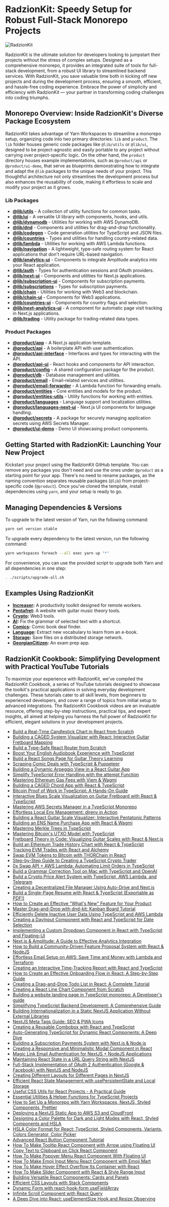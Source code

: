 # RadzionKit: Speedy Setup for Robust Full-Stack Monorepo Projects

![RadzionKit](https://kit.radzion.com/images/banner-2x.png)

RadzionKit is the ultimate solution for developers looking to jumpstart their projects without the stress of complex setups. Designed as a comprehensive monorepo, it provides an integrated suite of tools for full-stack development, from a robust UI library to streamlined backend services. With RadzionKit, you save valuable time both in kicking off new projects and during the development process, ensuring a smooth, efficient, and hassle-free coding experience. Embrace the power of simplicity and efficiency with RadzionKit — your partner in transforming coding challenges into coding triumphs.

## Monorepo Overview: Inside RadzionKit's Diverse Package Ecosystem

RadzionKit takes advantage of Yarn Workspaces to streamline a monorepo setup, organizing code into two primary directories: `lib` and `product`. The `lib` folder houses generic code packages like `@lib/utils` or `@lib/ui`, designed to be project-agnostic and easily portable to any project without carrying over project-specific logic. On the other hand, the `product` directory houses example implementations, such as `@product/api` or `@product/ui-demo`, that serve as blueprints demonstrating how to integrate and adapt the `@lib` packages to the unique needs of your project. This thoughtful architecture not only streamlines the development process but also enhances the reusability of code, making it effortless to scale and modify your project as it grows.

### Lib Packages

* [**@lib/utils**](lib/utils/README.md) - A collection of utility functions for common tasks.
* [**@lib/ui**](lib/ui/README.md) - A versatile UI library with components, hooks, and utils.
* [**@lib/dynamodb**](lib/dynamodb/README.md) - Utilities for working with AWS DynamoDB.
* [**@lib/dnd**](lib/dnd/README.md) - Components and utilities for drag-and-drop functionality.
* [**@lib/codegen**](lib/codegen/README.md) - Code generation utilities for TypeScript and JSON files.
* [**@lib/countries**](lib/countries/README.md) - Types and utilities for handling country-related data.
* [**@lib/lambda**](lib/lambda/README.md) - Utilities for working with AWS Lambda functions.
* [**@lib/navigation**](lib/navigation/README.md) - A lightweight, type-safe routing system for React applications that don't require URL-based navigation.
* [**@lib/analytics-ui**](lib/analytics-ui/README.md) - Components to integrate Amplitude analytics into your React application.
* [**@lib/auth**](lib/auth/README.md) - Types for authentication sessions and OAuth providers.
* [**@lib/next-ui**](lib/next-ui/README.md) - Components and utilities for Next.js applications.
* [**@lib/subscription-ui**](lib/subscription-ui/README.md) - Components for subscription payments.
* [**@lib/subscriptions**](lib/subscriptions/README.md) - Types for subscription payments.
* [**@lib/chain**](lib/chain/README.md) - Utilities for working with Web3 and blockchain.
* [**@lib/chain-ui**](lib/chain-ui/README.md) - Components for Web3 applications.
* [**@lib/countries-ui**](lib/countries-ui/README.md) - Components for country flags and selection.
* [**@lib/next-analytics-ui**](lib/next-analytics-ui/README.md) - A component for automatic page visit tracking in Next.js applications.
* [**@lib/trading**](lib/trading/README.md) - Utility package for trading-related data types.

### Product Packages

* [**@product/app**](product/app/README.md) - A Next.js application template.
* [**@product/api**](product/api/README.md) - A boilerplate API with user authentication.
* [**@product/api-interface**](product/api-interface/README.md) - Interfaces and types for interacting with the API.
* [**@product/api-ui**](product/api-ui/README.md) - React hooks and components for API interaction.
* [**@product/config**](product/config/README.md) - A shared configuration package for the product.
* [**@product/db**](product/db/README.md) - Database management and utilities.
* [**@product/email**](product/email/README.md) - Email-related services and utilities.
* [**@product/email-forwarder**](product/email-forwarder/README.md) - A Lambda function for forwarding emails.
* [**@product/entities**](product/entities/README.md) - Core entities and models for the product.
* [**@product/entities-utils**](product/entities-utils/README.md) - Utility functions for working with entities.
* [**@product/languages**](product/languages/README.md) - Language support and localization utilities.
* [**@product/languages-next-ui**](product/languages-next-ui/README.md) - Next.js UI components for language handling.
* [**@product/secrets**](product/secrets/README.md) - A package for securely managing application secrets using AWS Secrets Manager.
* [**@product/ui-demo**](product/ui-demo/README.md) - Demo UI showcasing product components.

## Getting Started with RadzionKit: Launching Your New Project

Kickstart your project using the RadzionKit GitHub template. You can remove any packages you don't need and use the ones under `@product` as a starting point for your app. There's no need to rename packages, as the naming convention separates reusable packages (`@lib`) from project-specific code (`@product`). Once you've cloned the template, install dependencies using `yarn`, and your setup is ready to go.

## Managing Dependencies & Versions

To upgrade to the latest version of Yarn, run the following command:

```bash
yarn set version stable
```

To upgrade every dependency to the latest version, run the following command:

```bash
yarn workspaces foreach --all exec yarn up "*"
```

For convenience, you can use the provided script to upgrade both Yarn and all dependencies in one step:

```bash
. ./scripts/upgrade-all.sh
```

## Examples Using RadzionKit

- **[Increaser](https://github.com/radzionc/increaser):** A productivity toolkit designed for remote workers.
- **[Pentafret](https://github.com/radzionc/guitar):** A website with guitar music theory tools.
- **[Crypto](https://github.com/radzionc/crypto):** Web3 tools.
- **[AI](https://github.com/radzionc/ai):** Fix the grammar of selected text with a shortcut.
- **[Comics](https://github.com/radzionc/comics):** Comic book deal finder.
- **[Language](https://github.com/radzionc/language):** Extract new vocabulary to learn from an e-book.
- **[Storage](https://github.com/radzionc/auto-drive):** Save files on a distributed storage network.
- **[GeorgianCitizen](https://github.com/radzionc/georgian):** An exam prep app.

## RadzionKit Cookbook: Simplifying Development with Practical YouTube Tutorials

To maximize your experience with RadzionKit, we've compiled the RadzionKit Cookbook, a series of YouTube tutorials designed to showcase the toolkit's practical applications in solving everyday development challenges. These tutorials cater to all skill levels, from beginners to experienced developers, and cover a range of topics from initial setup to advanced integrations. The RadzionKit Cookbook videos are an invaluable resource, offering step-by-step instructions, practical tips, and expert insights, all aimed at helping you harness the full power of RadzionKit for efficient, elegant solutions in your development projects.

* [Build a Real-Time Candlestick Chart in React from Scratch](https://youtu.be/HmPdM7UrmhQ)
* [Building a CAGED System Visualizer with React: Interactive Guitar Fretboard Mapping](https://youtu.be/MwbG0j6Re1o)
* [Build a Type-Safe React Router from Scratch](https://youtu.be/JZvYzoTa9cU)
* [Boost Your English Audiobook Experience with TypeScript](https://youtu.be/k-92WpHdGDM)
* [Build a React Songs Page for Guitar Theory Learning](https://youtu.be/Bf3XjBbm4_M)
* [Scraping Comic Deals with TypeScript & Puppeteer](https://youtu.be/kyYHng0Pjy0)
* [Building a Dynamic Arpeggio View in a React Guitar App](https://youtu.be/MZejUV0iSKg)
* [Simplify TypeScript Error Handling with the attempt Function](https://youtu.be/w4r3xha5w1c)
* [Mastering Ethereum Gas Fees with Viem & Wagmi](https://youtu.be/ODaJxbLD8JA)
* [Building a CAGED Chord App with React & TypeScript](https://youtu.be/mY2HstZeb6U)
* [Bitcoin Proof of Work in TypeScript: A Hands-On Guide](https://youtu.be/8sEgdwIFXWA)
* [Interactive Blues Scale Visualization on Guitar Fretboard with React & TypeScript](https://youtu.be/3NUnnP6GLZ0)
* [Mastering AWS Secrets Manager in a TypeScript Monorepo](https://youtu.be/I5wOfGrxZWc)
* [Effortless Local Env Management: direnv in Action](https://youtu.be/dV3CtCGaHFU)
* [Building a React Guitar Scale Visualizer: Interactive Pentatonic Patterns](https://youtu.be/4jtm2Lm4EVA)
* [Building an ENS Name Purchase App with React & Wagmi](https://youtu.be/lP0B7TkZX0Y)
* [Mastering Merkle Trees in TypeScript](https://youtu.be/NfxngwPBhz0)
* [Mastering Bitcoin's UTXO Model with TypeScript](https://youtu.be/ocOq7n4oRVcs)
* [Fretboard Theory in Code: Visualizing Guitar Scales with React & Next.js](https://youtu.be/Zox_7loIJsk)
* [Build an Ethereum Trade History Chart with React & TypeScript](https://youtu.be/HSHv2ajOxnc)
* [Tracking EVM Trades with React and Alchemy](https://youtu.be/L0HCDNCuoF8)
* [Swap EVM Tokens to Bitcoin with THORChain in React](https://youtu.be/m91CLBMchTE)
* [Step-by-Step Guide to Creating a TypeScript Crypto Trader](https://youtu.be/-yhW9d0qxG4)
* [0x Swap API + AWS Lambda: Automating Limit Orders in TypeScript](https://youtu.be/Pl_YqcKeUPc)
* [Build a Grammar Correction Tool on Mac with TypeScript and OpenAI](https://youtu.be/iKfjkjg4c7E)
* [Build a Crypto Price Alert System with TypeScript, AWS Lambda, and Telegram](https://youtu.be/qtmcExYyW48)
* [Creating a Decentralized File Manager Using Auto-Drive and Next.js](https://youtu.be/OinVy0VxhGg)
* [Build a Single-Page Resume with React & TypeScript (Exportable as PDF!)](https://youtu.be/Ujb6Nix1l2g)
* [How to Create an Effective "What's New" Feature for Your Product](https://youtu.be/r2toBBz8t_w)
* [Master Drag-and-Drop with dnd-kit: Kanban Board Tutorial](https://youtu.be/GEaRjSpgycg)
* [Efficiently Delete Inactive User Data Using TypeScript and AWS Lambda](https://youtu.be/hDpjM87x6kE)
* [Creating a DayInput Component with React and TypeScript for Date Selection](https://youtu.be/wXEBxu94t58)
* [Implementing a Custom Dropdown Component in React with TypeScript and Floating-UI](https://youtu.be/qhdqL_2JB7g)
* [Next.js & Amplitude: A Guide to Effective Analytics Integration](https://youtu.be/_XBk-OZR0qg)
* [How to Build a Community-Driven Feature Proposal System with React & NodeJS](https://youtu.be/PXad8WzI0L0)
* [Effortless Email Setup on AWS: Save Time and Money with Lambda and Terraform](https://youtu.be/jgFdZ2kBu0w)
* [Creating an Interactive Time-Tracking Report with React and TypeScript](https://youtu.be/gMZPIyhdQLI)
* [How to Create an Effective Onboarding Flow in React: A Step-by-Step Guide](https://youtu.be/G8U0qAc2MZE)
* [Creating a Drag-and-Drop Todo List in React: A Complete Tutorial](https://youtu.be/GicEFePmO4U)
* [Creating a React Line Chart Component from Scratch](https://youtu.be/8gJ5g0OW6qY)
* [Building a website landing page in TypeScript monorepo: A Developer's guide](https://youtu.be/_v63kPS9-s4)
* [Simplifying TypeScript Backend Development: A Comprehensive Guide](https://youtu.be/BDGR2ji5DWg)
* [Building Internationalization in a Static NextJS Application Without External Libraries](https://youtu.be/V2FgF1AekUQ)
* [NextJS Meta Tags Guide: SEO & PWA Icons](https://youtu.be/uqI6BwnIs8I)
* [Creating a Reusable Combobox with React and TypeScript](https://youtu.be/0Ok3SD4hT-Y)
* [Auto-Generating TypeScript for Dynamic React Components: A Deep Dive](https://youtu.be/_z_kAB5LRgM)
* [Building a Subscription Payments System with Next.js & Node.js](https://youtu.be/ghTNoWkkf-0)
* [Creating a Responsive and Minimalistic Modal Component in React](https://youtu.be/Sp-KmZfUWn8)
* [Magic Link Email Authentication for NextJS + NodeJS Applications](https://youtu.be/b_BZKpeLxO0)
* [Maintaining React State in a URL Query String with NextJS](https://youtu.be/fLx-JvNa450)
* [Full-Stack Implementation of OAuth 2 Authentication (Google & Facebook) with NextJS and NodeJS](https://youtu.be/ysj0XNAolEc)
* [Creating Different Layouts for Different Pages in NextJS](https://youtu.be/hrSBxLlZsCc)
* [Efficient React State Management with usePersistentState and Local Storage](https://youtu.be/_90rzlGy0SM)
* [Useful CSS Utils for React Projects - A Practical Guide](https://youtu.be/wBpoknNn6II)
* [Essential Utilities & Helper Functions for TypeScript Projects](https://youtu.be/bWLeNhFaGRg)
* [How to Set Up a Monorepo with Yarn Workspaces, NextJS, Styled Components, Prettier](https://youtu.be/T6pWiEHVhBE)
* [Deploying a NextJS Static App to AWS S3 and CloudFront](https://youtu.be/ekvQBFsCOnU)
* [Designing a Color Palette for Dark and Light Modes with React, Styled Components and HSLA](https://youtu.be/N5nsvOmSUrU)
* [HSLA Color Format for React: TypeScript, Styled Components, Variants, Colors Generator, Color Picker](https://youtu.be/f3_TYR-8Sd8)
* [Advanced React Button Component Tutorial](https://youtu.be/D2AmZCuk18Q)
* [How To Make Tooltip React Component with Arrow using Floating UI](https://youtu.be/gt-29kdEwtA)
* [Copy Text to Clipboard on Click React Component](https://youtu.be/sUKTden0DSI)
* [How To Make Popover Menu React Component With Floating UI](https://youtu.be/dW9nVeeVc20)
* [How To Make Emoji Input Menu React Component with Emoji Mart](https://youtu.be/sSGxGmUx00g)
* [How To Make Hover Effect Overflow Its Container with React](https://youtu.be/35XAA5Hgag0)
* [How To Make Slider Component with React & Style Range Input](https://youtu.be/HqfFtOh8_50)
* [Building Versatile React Components: Cards and Panels](https://youtu.be/cY-wADVIrRQ)
* [Efficient CSS Layouts with Stack Components](https://youtu.be/iVYo-gqyi90)
* [Dynamic Form with react-hook-form useFieldArray](https://youtu.be/QYVlkk6WMmc)
* [Infinite Scroll Component with React Query](https://youtu.be/mZfDvfs2GtI)
* [A Deep Dive into React: useElementSize Hook and Resize Observing](https://youtu.be/PQ7QKBz_zWE)